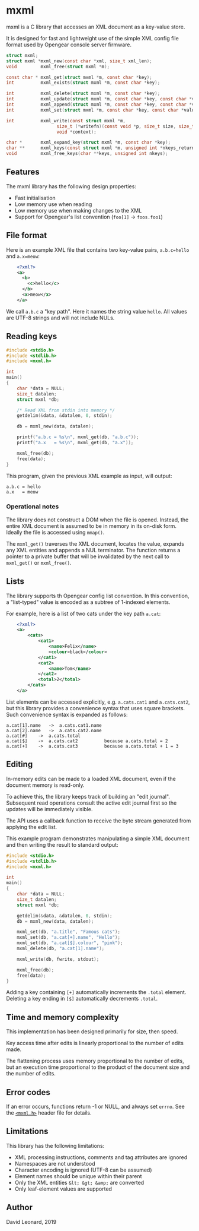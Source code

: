 
# mxml

mxml is a C library that accesses an XML document as a key-value store.

It is designed for fast and lightweight use of the
simple XML config file format used by Opengear console server firmware.

```c
struct mxml;
struct mxml *mxml_new(const char *xml, size_t xml_len);
void         mxml_free(struct mxml *m);

const char * mxml_get(struct mxml *m, const char *key);
int          mxml_exists(struct mxml *m, const char *key);

int          mxml_delete(struct mxml *m, const char *key);
int          mxml_update(struct mxml *m, const char *key, const char *value);
int          mxml_append(struct mxml *m, const char *key, const char *value);
int          mxml_set(struct mxml *m, const char *key, const char *value);

int          mxml_write(const struct mxml *m,
                   size_t (*writefn)(const void *p, size_t size, size_t nmemb, void *context),
                   void *context);

char *       mxml_expand_key(struct mxml *m, const char *key);
char **      mxml_keys(const struct mxml *m, unsigned int *nkeys_return);
void         mxml_free_keys(char **keys, unsigned int nkeys);
```

## Features

The mxml library has the following design properties:

 - Fast initialisation
 - Low memory use when reading
 - Low memory use when making changes to the XML
 - Support for Opengear's list convention (`foo[1]` -> `foos.foo1`)

## File format

Here is an example XML file that contains two key-value pairs,
`a.b.c=hello` and `a.x=meow`:

```xml
    <?xml?>
    <a>
      <b>
        <c>hello</c>
      </b>
      <x>meow</x>
    </a>
```

We call `a.b.c` a "key path". Here it names the string value `hello`.
All values are UTF-8 strings and will not include NULs.

## Reading keys

```c
#include <stdio.h>
#include <stdlib.h>
#include <mxml.h>

int
main()
{
	char *data = NULL;
	size_t datalen;
	struct mxml *db;

	/* Read XML from stdin into memory */
	getdelim(&data, &datalen, 0, stdin);

	db = mxml_new(data, datalen);

	printf("a.b.c = %s\n", mxml_get(db, "a.b.c"));
	printf("a.x   = %s\n", mxml_get(db, "a.x"));

	mxml_free(db);
	free(data);
}
```

This program, given the previous XML example as input, will output:

    a.b.c = hello
    a.x   = meow

### Operational notes

The library does not construct a DOM when the file is opened.
Instead, the entire XML document is assumed to be in memory in
its on-disk form. Ideally the file is accessed using `mmap()`.

The `mxml_get()` traverses the XML document, locates the value,
expands any XML entities and appends a NUL terminator.
The function returns a pointer to a private buffer
that will be invalidated by the next call to `mxml_get()`
or `mxml_free()`.

## Lists

The library supports th Opengear config list convention.
In this convention, a "list-typed" value is encoded as a
subtree of 1-indexed elements.

For example, here is a list of two cats under the key path `a.cat`:

```xml
    <?xml?>
    <a>
        <cats>
            <cat1>
                <name>Felix</name>
                <colour>black</colour>
            </cat1>
            <cat2>
                <name>Tom</name>
            </cat2>
            <total>2</total>
        </cats>
    </a>
```

List elements can be accessed explicitly, e.g. `a.cats.cat1` and `a.cats.cat2`,
but this library provides a convenience syntax that uses square brackets.
Such convenience syntax is expanded as follows:

	a.cat[1].name	->  a.cats.cat1.name
	a.cat[2].name	->  a.cats.cat2.name
	a.cat[#]	->  a.cats.total
	a.cat[$]	->  a.cats.cat2          because a.cats.total = 2
	a.cat[+]	->  a.cats.cat3          because a.cats.total + 1 = 3

## Editing

In-memory edits can be made to a loaded XML document, even if the
document memory is read-only.

To achieve this, the library keeps track of building an "edit journal".
Subsequent read operations consult the active edit journal first so
the updates will be immediately visible.

The API uses a callback function to receive the byte stream generated
from applying the edit list.

This example program demonstrates manipulating a simple XML document
and then writing the result to standard output:

```c
#include <stdio.h>
#include <stdlib.h>
#include <mxml.h>

int
main()
{
	char *data = NULL;
	size_t datalen;
	struct mxml *db;

	getdelim(&data, &datalen, 0, stdin);
	db = mxml_new(data, datalen);

	mxml_set(db, "a.title", "Famous cats");
	mxml_set(db, "a.cat[+].name", "Hello");
	mxml_set(db, "a.cat[$].colour", "pink");
	mxml_delete(db, "a.cat[1].name");

	mxml_write(db, fwrite, stdout);

	mxml_free(db);
	free(data);
}
```

Adding a key containing `[+]` automatically increments the `.total` element.
Deleting a key ending in `[$]` automatically decrements `.total`.

## Time and memory complexity

This implementation has been designed primarily for size, then speed.

Key access time after edits is linearly proportional to the number of edits made.

The flattening process uses memory proportional to the number of edits,
but an execution time proportional to the product of the document size
and the number of edits.

## Error codes

If an error occurs, functions return -1 or NULL, and always set `errno`.
See the [`<mxml.h>`](mxml.h) header file for details.

## Limitations

This library has the following limitations:

 - XML processing instructions, comments and tag attributes are ignored
 - Namespaces are not understood
 - Character encoding is ignored (UTF-8 can be assumed)
 - Element names should be unique within their parent
 - Only the XML entities `&lt; &gt; &amp;` are converted
 - Only leaf-element values are supported

## Author

David Leonard, 2019
